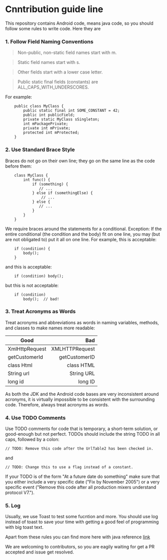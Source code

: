 # Cnntribution guide line
 This repository contains Android code, means java code, so you should follow some rules to write code. Here they are

### 1. Follow Field Naming Conventions

>Non-public, non-static field names start with m.

>Static field names start with s.

>Other fields start with a lower case letter.

>Public static final fields (constants) are ALL_CAPS_WITH_UNDERSCORES.

For example:

        public class MyClass {
            public static final int SOME_CONSTANT = 42;
            public int publicField;
            private static MyClass sSingleton;
            int mPackagePrivate;
            private int mPrivate;
            protected int mProtected;
        }

### 2. Use Standard Brace Style

Braces do not go on their own line; they go on the same line as the code before them:

        class MyClass {
            int func() {
                if (something) {
                   // ...
                } else if (somethingElse) {
                    // ...
                } else {
                   // ...
                }
            }
        }

We require braces around the statements for a conditional. Exception: If the entire conditional (the condition and the body) fit on one line, you may (but are not obligated to) put it all on one line. For example, this is acceptable:

        if (condition) {
            body();
        }

and this is acceptable:

        if (condition) body();

but this is not acceptable:

        if (condition)
            body();  // bad!


### 3. Treat Acronyms as Words

Treat acronyms and abbreviations as words in naming variables, methods, and classes to make names more readable:

 Good |	          Bad |
 ------------ | -----------: |
 XmlHttpRequest |           	 XMLHTTPRequest |
 getCustomerId |	             getCustomerID |     
 class Html |	                 class HTML |
 String url |	                 String URL |
 long id |	                     long ID |

As both the JDK and the Android code bases are very inconsistent around acronyms, it is virtually impossible to be consistent with the surrounding code. Therefore, always treat acronyms as words.


### 4. Use TODO Comments

Use TODO comments for code that is temporary, a short-term solution, or good-enough but not perfect. TODOs should include the string TODO in all caps, followed by a colon:

    // TODO: Remove this code after the UrlTable2 has been checked in.

and

    // TODO: Change this to use a flag instead of a constant.

If your TODO is of the form "At a future date do something" make sure that you either include a very specific date ("Fix by November 2005") or a very specific event ("Remove this code after all production mixers understand protocol V7.").

### 5. Log

Usually, we use Toast to test some fucntion and more. You should use log instead of toast to save your time with getting a good feel of programming with big toast text.

Apart from these rules you can find more here with java reference [link](https://source.android.com/setup/code-style)


We are welcoming to contributors, so you are eagily waiting for get a PR accepted and issue get resolved.
